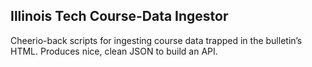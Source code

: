 ## Illinois Tech Course-Data Ingestor

Cheerio-back scripts for ingesting course data trapped in the bulletin’s HTML. Produces nice, clean JSON to build an API.
